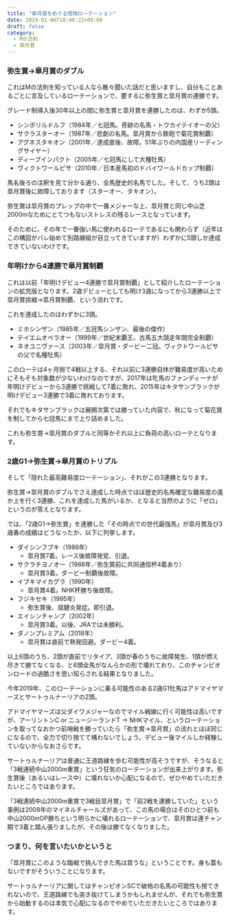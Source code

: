 ```yaml
---
title: "皐月賞をめぐる怪物ローテーション"
date: 2019-01-06T18:48:22+09:00
draft: false
category:
  - Mの法則
  - 皐月賞
---
```


### 弥生賞→皐月賞のダブル

これはMの法則を知っている人なら散々聞いた話だと思いますし、自分もことあるごとに言及しているローテーションで、要するに弥生賞と皐月賞の連勝です。

グレード制導入後30年以上の間に弥生賞と皐月賞を連勝したのは、わずか5頭。

  - シンボリルドルフ（1984年／七冠馬。奇跡の名馬・トウカイテイオーの父）
  - サクラスターオー（1987年／悲劇の名馬。皐月賞から鉄砲で菊花賞制覇）
  - アグネスタキオン（2001年／達成直後、故障。51年ぶりの内国産リーディングサイヤー）
  - ディープインパクト（2005年／七冠馬にして大種牡馬）
  - ヴィクトワールピサ（2010年／日本産馬初のドバイワールドカップ制覇）

馬名後ろの注釈を見て分かる通り、全馬歴史的名馬でした。そして、うち2頭は皐月賞後に故障しております（スターオー、タキオン）。

弥生賞は皐月賞のプレップの中で一番メジャーな上、皐月賞と同じ中山芝2000mなためにとてつもないストレスの残るレースとなっています。

そのために、その年で一番強い馬に使われるローテであるにも関わらず（近年はこの構図がバレ始めて別路線組が目立ってきていますが）わずかに5頭しか達成できていないわけです。

### 年明けから4連勝で皐月賞制覇

これは以前「年明けデビュー4連勝で皐月賞制覇」として紹介したローテーションの拡充版となります。2歳デビューとしても明け3歳になってから3連勝以上で皐月賞挑戦→皐月賞制覇、という流れです。

これを達成したのはわずかに3頭。

  - ミホシンザン（1985年／五冠馬シンザン、最後の傑作）
  - テイエムオペラオー（1999年／世紀末覇王、古馬五大競走年間完全制覇）
  - ネオユニヴァース（2003年／皐月賞・ダービー二冠。ヴィクトワールピサの父で名種牡馬）

このローテは4ヶ月弱で4戦以上する、それ以前に3連勝自体が難易度が高いためにそもそも対象数が少ないわけなのですが、2017年は牝馬のファンディーナが年明けデビューから3連勝で挑戦して7着に敗れ、2015年はキタサンブラックが明けデビュー3連勝で3着に敗れております。

それでもキタサンブラックは展開次第では勝っていた内容で、秋になって菊花賞を制してから七冠馬にまで上り詰めました。

これも弥生賞→皐月賞のダブルと同等かそれ以上に負荷の高いローテとなります。

### 2歳G1→弥生賞→皐月賞のトリプル

そして「隠れた最高難易度ローテーション」、それがこの3連勝となります。

弥生賞→皐月賞のダブルでさえ達成した時点でほぼ歴史的名馬確定な難易度の遙か上を行く3連勝、これを達成した馬がいるか、となると当然のように「ゼロ」というのが答えとなります。

では、「2歳G1→弥生賞」を連勝した「その時点での世代最強馬」が皐月賞及び3歳春の成績はどうなったか、以下に列挙します。

  - ダイシンフブキ（1986年）
    - 皐月賞7着。レース後故障発覚、引退。 
  - サクラチヨノオー（1988年／弥生賞前に共同通信杯4着あり）
    - 皐月賞3着。ダービー制覇後故障。 
  - イブキマイカグラ（1990年）
    - 皐月賞4着。NHK杯勝ち後故障。 
  - フジキセキ（1995年）
    - 弥生賞後、屈腱炎発症。即引退。 
  - エイシンチャンプ（2002年）
    - 皐月賞3着。以後、JRAでは未勝利。 
  - ダノンプレミアム（2018年）
    - 皐月賞は直前で熱発回避。ダービー4着。 

以上6頭のうち、2頭が直前でリタイア、3頭が春のうちに故障発生、1頭が燃え尽きて勝てなくなる、と6頭全馬がなんらかの形で壊れており、このチャンピオンロードの過酷さを思い知らされる結果となりました。

今年2019年、このローテーションに乗る可能性のある2歳G1牡馬はアドマイヤマーズとサートゥルナーリアの2頭。

アドマイヤマーズは父ダイワメジャーなのでマイル戦線に行く可能性は高いですが、アーリントンC or ニュージーランドT → NHKマイル、というローテーションを取ってなおかつ前哨戦を勝っていたら「弥生賞→皐月賞」の流れとほぼ同じになるので、全力で切り捨てて構わないでしょう。デビュー後マイルしか経験していないからなおさらです。

サートゥルナーリアは普通に王道路線を歩む可能性が高そうですが、そうなると「3戦連続中山2000m重賞」という狂気のローテーションが出来上がります。弥生賞後（あるいはレース中）に壊れないか心配になるので、ぜひやめていただきたいところではあります。

「3戦連続中山2000m重賞で3戦目皐月賞」で「前2戦を連勝していた」という事例は2008年のマイネルチャールズがあって、この馬の場合はそのひとつ前も中山2000mOP勝ちという明らかに壊れるローテーションで、皐月賞は連チャン期で3着と踏ん張りましたが、その後は勝てなくなりました。

### つまり、何を言いたいかというと

「皐月賞にこのような臨戦で挑んできた馬は買うな」ということです。身も蓋もないですがそういうことになります。

サートゥルナーリアに関してはチャンピオンSCで破格の名馬の可能性も捨てきれないので、王道路線でも突き抜けてしまうかもしれませんが、それでも弥生賞から始動するのは本気で心配になるのでやめていただきたいところではあります。
